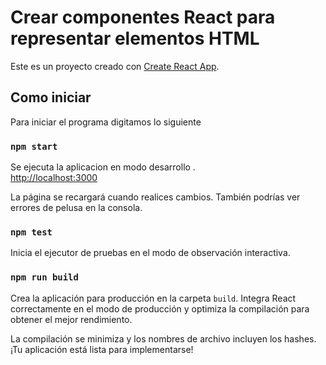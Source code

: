 # Crear componentes React para representar elementos HTML

Este es un proyecto creado con [Create React App](https://github.com/facebook/create-react-app).

## Como iniciar

Para iniciar el programa digitamos lo siguiente

### `npm start`

Se ejecuta la aplicacion en modo desarrollo .\
 [http://localhost:3000](http://localhost:3000)

La página se recargará cuando realices cambios.
También podrías ver errores de pelusa en la consola.

### `npm test`

Inicia el ejecutor de pruebas en el modo de observación interactiva.

### `npm run build`

Crea la aplicación para producción en la carpeta `build`.
Integra React correctamente en el modo de producción y optimiza la compilación para obtener el mejor rendimiento.

La compilación se minimiza y los nombres de archivo incluyen los hashes.
¡Tu aplicación está lista para implementarse!

